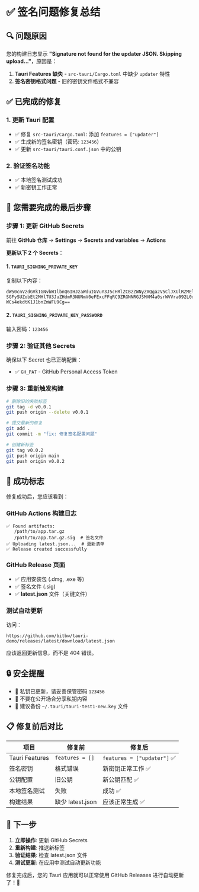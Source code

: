 # ✅ 签名问题修复总结

## 🔍 问题原因

您的构建日志显示 **"Signature not found for the updater JSON. Skipping upload..."**，原因是：

1. **Tauri Features 缺失** - `src-tauri/Cargo.toml` 中缺少 `updater` 特性
2. **签名密钥格式问题** - 旧的密钥文件格式不兼容

## ✅ 已完成的修复

### 1. 更新 Tauri 配置
- ✅ 修复 `src-tauri/Cargo.toml`: 添加 `features = ["updater"]`
- ✅ 生成新的签名密钥（密码: `123456`）
- ✅ 更新 `src-tauri/tauri.conf.json` 中的公钥

### 2. 验证签名功能
- ✅ 本地签名测试成功
- ✅ 新密钥工作正常

## 🔧 您需要完成的最后步骤

### 步骤 1: 更新 GitHub Secrets

前往 **GitHub 仓库** → **Settings** → **Secrets and variables** → **Actions**

**更新以下 2 个 Secrets**：

#### 1. `TAURI_SIGNING_PRIVATE_KEY`
复制以下内容：
```
dW50cnVzdGVkIGNvbW1lbnQ6IHJzaWduIGVuY3J5cHRlZCBzZWNyZXQga2V5ClJXUlRZMEl5eVZyVE5DWWxoN0lJNVlmZTM0TzZ0d2RsUEhu
SGFySUZobEt2MHlTU3JuZHdmR3NUNmV0eFExcFFqRC9ZRGNNRGJSMXM4a0srWVVra092L0xBVFVGdXRHRXhJR3g2NEg0dG5LL2p0Q0F5ODhM
WCs4ekdtK1J1bnZmWFU9Cg==
```

#### 2. `TAURI_SIGNING_PRIVATE_KEY_PASSWORD`
输入密码：`123456`

### 步骤 2: 验证其他 Secrets

确保以下 Secret 也已正确配置：
- ✅ `GH_PAT` - GitHub Personal Access Token

### 步骤 3: 重新触发构建

```bash
# 删除旧的失败标签
git tag -d v0.0.1
git push origin --delete v0.0.1

# 提交最新的修复
git add .
git commit -m "fix: 修复签名配置问题"

# 创建新标签
git tag v0.0.2
git push origin main
git push origin v0.0.2
```

## 🎯 成功标志

修复成功后，您应该看到：

### GitHub Actions 构建日志
```
✅ Found artifacts:
   /path/to/app.tar.gz
   /path/to/app.tar.gz.sig  # 签名文件
✅ Uploading latest.json...  # 更新清单
✅ Release created successfully
```

### GitHub Release 页面
- ✅ 应用安装包 (.dmg, .exe 等)
- ✅ 签名文件 (.sig)
- ✅ **latest.json** 文件（关键文件）

### 测试自动更新
访问：
```
https://github.com/bitbw/tauri-demo/releases/latest/download/latest.json
```

应该返回更新信息，而不是 404 错误。

## 🔒 安全提醒

- 🔑 私钥已更新，请妥善保管密码 `123456`
- 🚨 不要在公开场合分享私钥内容
- 💾 建议备份 `~/.tauri/tauri-test1-new.key` 文件

## 📋 修复前后对比

| 项目 | 修复前 | 修复后 |
|------|--------|--------|
| Tauri Features | `features = []` | `features = ["updater"]` ✅ |
| 签名密钥 | 格式错误 | 新密钥正常工作 ✅ |
| 公钥配置 | 旧公钥 | 新公钥匹配 ✅ |
| 本地签名测试 | 失败 | 成功 ✅ |
| 构建结果 | 缺少 latest.json | 应该正常生成 ✅ |

## 🚀 下一步

1. **立即操作**: 更新 GitHub Secrets
2. **重新构建**: 推送新标签
3. **验证结果**: 检查 latest.json 文件
4. **测试更新**: 在应用中测试自动更新功能

修复完成后，您的 Tauri 应用就可以正常使用 GitHub Releases 进行自动更新了！🎉 